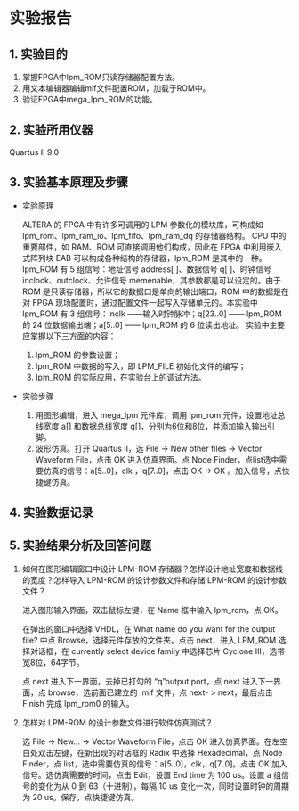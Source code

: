 # 实验报告



## 1. 实验目的

1. 掌握FPGA中lpm_ROM只读存储器配置方法。
2. 用文本编辑器编辑mif文件配置ROM，加载于ROM中。
3. 验证FPGA中mega_lpm_ROM的功能。

## 2. 实验所用仪器

Quartus II 9.0

## 3. 实验基本原理及步骤

- 实验原理

  ALTERA 的 FPGA 中有许多可调用的 LPM 参数化的模块库，可构成如 lpm_rom、lpm_ram_io、lpm_fifo、lpm_ram_dq 的存储器结构。 CPU 中的重要部件，如 RAM、ROM 可直接调用他们构成，因此在 FPGA 中利用嵌入式阵列块 EAB 可以构成各种结构的存储器，lpm_ROM 是其中的一种。lpm_ROM 有 5 组信号：地址信号 address[ ]、数据信号 q[ ]、时钟信号 inclock、outclock、允许信号 memenable，其参数都是可以设定的。由于 ROM 是只读存储器，所以它的数据口是单向的输出端口，ROM 中的数据是在对 FPGA 现场配置时，通过配置文件一起写入存储单元的。本实验中 lpm_ROM 有 3 组信号：inclk ——输入时钟脉冲；q[23..0] —— lpm_ROM 的 24 位数据输出端；a[5..0] —— lpm_ROM 的 6 位读出地址。 实验中主要应掌握以下三方面的内容：

  1. lpm_ROM 的参数设置；
  2. lpm_ROM 中数据的写入，即 LPM_FILE 初始化文件的编写；
  3. Ipm_ROM 的实际应用，在实验台上的调试方法。

- 实验步骤

  1. 用图形编辑，进入 mega_lpm 元件库，调用 lpm_rom 元件，设置地址总线宽度 a[] 和数据总线宽度 q[]，分别为6位和8位，并添加输入输出引脚。
  2. 波形仿真。打开 Quartus II，选 File -> New other files -> Vector Waveform File，点击 OK 进入仿真界面。点 Node Finder，点list选中需要仿真的信号：a[5..0]，clk ，q[7..0]，点击 OK -> OK 。加入信号，点快捷键仿真。

## 4. 实验数据记录

## 5. 实验结果分析及回答问题

1. 如何在图形编辑窗口中设计 LPM-ROM 存储器？怎样设计地址宽度和数据线的宽度？怎样导入 LPM-ROM 的设计参数文件和存储 LPM-ROM 的设计参数文件？

   进入图形输入界面，双击鼠标左键，在 Name 框中输入 lpm_rom，点 OK。

   在弹出的窗口中选择 VHDL，在 What name do you want for the output file? 中点 Browse，选择元件存放的文件夹。点击 next，进入 LPM_ROM 选择对话框，在 currently select device family 中选择芯片 Cyclone III，选带宽8位，64字节。

   点 next 进入下一界面，去掉已打勾的 “q”output port，点 next 进入下一界面，点 browse，选前面已建立的 .mif 文件，点 next- > next，最后点击 Finish 完成 lpm_rom0 的输入。

2. 怎样对 LPM-ROM 的设计参数文件进行软件仿真测试？

   选 File -> New... -> Vector Waveform File，点击 OK 进入仿真界面。在左空白处双击左键，在新出现的对话框的 Radix 中选择 Hexadecimal，点 Node Finder，点 list，选中需要仿真的信号：a[5..0]，clk，q[7..0]。点击 OK 加入信号。选仿真需要的时间，点击 Edit，设置 End time 为 100 us。设置 a 组信号的变化为从 0 到 63（十进制），每隔 10 us 变化一次，同时设置时钟的周期为 20 us。保存，点快捷键仿真。